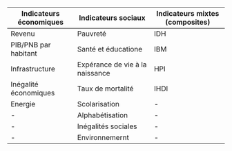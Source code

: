
| Indicateurs économiques | Indicateurs sociaux             | Indicateurs mixtes (composites) |
| ----------------------- | ------------------------------- | ------------------------------- |
| Revenu                  | Pauvreté                        | IDH                             |
| PIB/PNB par habitant    | Santé et éducatione             | IBM                             |
| Infrastructure          | Expérance de vie à la naissance | HPI                             |
| Inégalité économiques   | Taux de mortalité               | IHDI                            |
| Energie                 | Scolarisation                   | -                               |
| -                       | Alphabétisation                 | -                               |
| -                       | Inégalités sociales             | -                               |
| -                       | Environnemernt                  | -                               |

